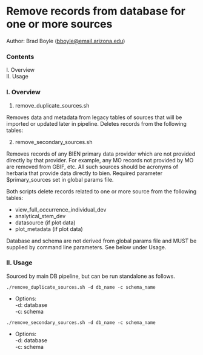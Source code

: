 # Remove records from database for one or more sources

Author: Brad Boyle (bboyle@email.arizona.edu)  

### Contents

I. Overview  
II. Usage  

### I. Overview

1. remove_duplicate_sources.sh

Removes data and metadata from legacy tables of sources that will be imported or updated later in pipeline. Deletes records from the following tables:

2. remove_secondary_sources.sh

Removes records of any BIEN primary data provider which are not provided directly by that provider. For example, any MO records not provided by MO are removed from GBIF, etc. All such sources should be acronyms of herbaria that provide data directly to bien. Required parameter $primary_sources set in global params file.

Both scripts delete records related to one or more source from the following tables:

* view_full_occurrence_individual_dev
* analytical_stem_dev 
* datasource (if plot data)
* plot_metadata (if plot data)

Database and schema are not derived from global params file and MUST be supplied by command line parameters. See below under Usage.

### II. Usage

Sourced by main DB pipeline, but can be run standalone as follows.

```
./remove_duplicate_sources.sh -d db_name -c schema_name

```

* Options:  
  -d: database  
  -c: schema 


```
./remove_secondary_sources.sh -d db_name -c schema_name

```

* Options:  
  -d: database  
  -c: schema 
